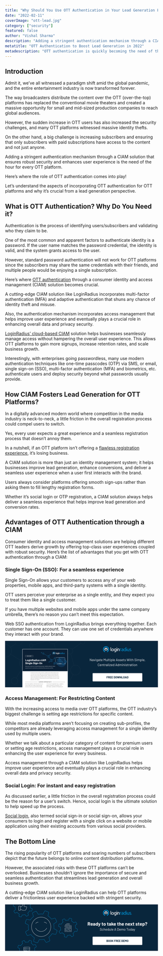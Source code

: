 ```yaml
---
title: "Why Should You Use OTT Authentication in Your Lead Generation Funnel?"
date: "2022-02-11"
coverImage: "ott-lead.jpg"
category: ["security"]
featured: false 
author: "Vishal Sharma"
description: "Adding a stringent authentication mechanism through a CIAM solution that ensures robust security and enhances user experience is the need of the hour for every OTT platform. Let’s understand the aspects of incorporating OTT authentication for OTT platforms and why it’s crucial from a lead generation perspective."
metatitle: "OTT Authentication to Boost Lead Generation in 2022"
metadescription: "OTT authentication is quickly becoming the need of the hour for the entire OTT industry. Read on to know the aspects associated with OTT authentication."
---
```



## Introduction

Admit it, we’ve all witnessed a paradigm shift amid the global pandemic, and the entire entertainment industry is now transformed forever. 

The way broadcasters distribute the content over the OTT (over-the-top) platforms has replaced the conventional movie theaters and created a massive opportunity for small and mid-sized production companies to reach global audiences. 

However, the sudden increase in OTT users has also increased the security challenges, and many OTT platforms witnessed massive identity thefts.

On the other hand, a big challenge is increasing subscribers and ensuring that only subscribers with paid subscriptions have access to the content and not just anyone. 

Adding a stringent authentication mechanism through a CIAM solution that ensures robust security and enhances user experience is the need of the hour for every OTT platform. 

Here’s where the role of OTT authentication comes into play! 

Let’s understand the aspects of incorporating OTT authentication for OTT platforms and why it’s crucial from a lead generation perspective. 


## What is OTT Authentication? Why Do You Need it? 

Authentication is the process of identifying users/subscribers and validating who they claim to be.

One of the most common and apparent factors to authenticate identity is a password. If the user name matches the password credential, the identity is valid, and the system grants access to the user.

However, standard password authentication will not work for OTT platforms since the subscribers may share the same credentials with their friends, and multiple people would be enjoying a single subscription. 

Here’s where [OTT authentication](https://www.loginradius.com/blog/identity/ott-simplify-authentication/) through a consumer identity and access management (CIAM) solution becomes crucial. 

A cutting-edge CIAM solution like LoginRadius incorporates multi-factor authentication (MFA) and adaptive authentication that shuns any chance of identity theft and misuse. 

Also, the authentication mechanism incorporates access management that helps improve user experience and eventually plays a crucial role in enhancing overall data and privacy security.

[LoginRadius’ cloud-based CIAM](https://www.loginradius.com/) solution helps businesses seamlessly manage access without hampering the overall user experience. This allows OTT platforms to gain more signups, increase retention rates, and scale business growth.

Interestingly, with enterprises going passwordless, many use modern authentication techniques like one-time passcodes (OTP) via SMS, or email, single sign-on (SSO), multi-factor authentication (MFA) and biometrics, etc. authenticate users and deploy security beyond what passwords usually provide.


## How CIAM Fosters Lead Generation for OTT Platforms? 

In a digitally advanced modern world where competition in the media industry is neck-to-neck, a little friction in the overall registration process could compel users to switch. 

Yes, every user expects a great experience and a seamless registration process that doesn’t annoy them. 

In a nutshell, if an OTT platform isn’t offering a [flawless registration experience](https://www.loginradius.com/authentication/), it’s losing business. 

A CIAM solution is more than just an identity management system; it helps businesses improve lead generation, enhance conversions, and deliver a seamless user experience when a user first interacts with the brand. 

Users always consider platforms offering smooth sign-ups rather than asking them to fill lengthy registration forms. 

Whether it’s social login or OTP registration, a CIAM solution always helps deliver a seamless experience that helps improve lead generation and conversion rates. 


## Advantages of OTT Authentication through a CIAM

Consumer identity and access management solutions are helping different OTT leaders derive growth by offering top-class user experiences coupled with robust security. Here’s the list of advantages that you get with OTT authentication through a CIAM: 


### Single Sign-On (SSO): For a seamless experience

Single Sign-On allows your customers to access any of your web properties, mobile apps, and third-party systems with a single identity. 

OTT users perceive your enterprise as a single entity, and they expect you to treat them like a single customer.

If you have multiple websites and mobile apps under the same company umbrella, there’s no reason you can’t meet this expectation.

Web SSO authentication from LoginRadius brings everything together. Each customer has one account. They can use one set of credentials anywhere they interact with your brand.

[![SSO-DS](SSO-DS.png)](https://www.loginradius.com/resource/loginradius-single-sign-on/)


### Access Management: For Restricting Content

With the increasing access to media over OTT platforms, the OTT industry’s biggest challenge is setting age restrictions for specific content.

While most media platforms aren’t focusing on creating sub-profiles, the competitors are already leveraging access management for a single identity used by multiple users.

Whether we talk about a particular category of content for premium users or setting age restrictions, access management plays a crucial role in enhancing the user experience for every business.

Access management through a CIAM solution like LoginRadius helps improve user experience and eventually plays a crucial role in enhancing overall data and privacy security.


### Social Login: For instant and easy registration

As discussed earlier, a little friction in the overall registration process could be the reason for a user’s switch. Hence, social login is the ultimate solution to help speed up the process. 

[Social login](https://www.loginradius.com/social-login/), also termed social sign-in or social sign-on, allows your consumers to login and register with a single click on a website or mobile application using their existing accounts from various social providers.


## The Bottom Line

The rising popularity of OTT platforms and soaring numbers of subscribers depict that the future belongs to online content distribution platforms. 

However, the associated risks with these OTT platforms can’t be overlooked. Businesses shouldn’t ignore the importance of secure and seamless authentication that streamlines lead generation and overall business growth. 

A cutting-edge CIAM solution like LoginRadius can help OTT platforms deliver a frictionless user experience backed with stringent security. 

[![book-free-demo-loginradius](../../assets/book-a-demo-loginradius.png)](https://www.loginradius.com/book-a-demo/)
